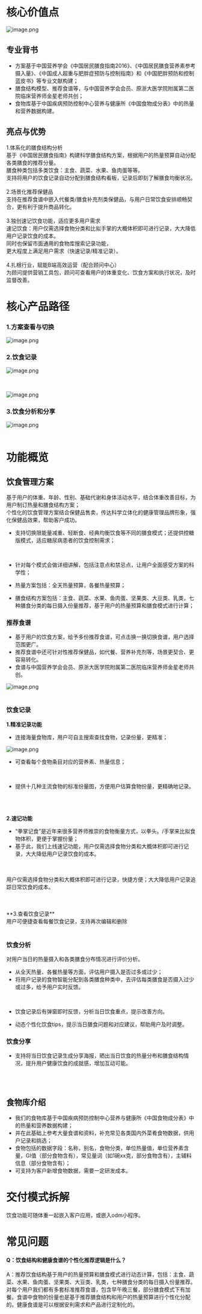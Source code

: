 <a name="qxByy"></a>
# 核心价值点
![image.png](https://cdn.nlark.com/yuque/0/2021/png/349268/1622018729470-656244db-16de-40de-92dd-0d0f78f278ee.png#clientId=uc989efe1-c7a8-4&from=paste&height=1419&id=u1d2dc534&margin=%5Bobject%20Object%5D&name=image.png&originHeight=1419&originWidth=2542&originalType=binary&size=1037608&status=done&style=none&taskId=u2ffa809d-3b4a-4ff0-b5a3-0c58d2f5120&width=2542)<br />

<a name="wtQE5"></a>
## 专业背书

- 方案基于中国营养学会《中国居民膳食指南2016》、《中国居民膳食营养素参考摄入量》、《中国成人超重与肥胖症预防与控制指南》和《中国肥胖预防和控制蓝皮书》等专业文献构建；
- 膳食结构模型、推荐食谱等，与中国营养学会会员、原浙大医学院附属第二医院临床营养师金星老师共创；
- 食物库基于中国疾病预防控制中心营养与健康所《中国食物成分表》中的热量和营养数据构建。



<a name="ZF9c0"></a>
## 亮点与优势
1.体系化的膳食结构分析<br />基于《中国居民膳食指南》构建科学膳食结构方案，根据用户的热量预算自动分配各类膳食的推荐分量。<br />膳食种类包括多类饮食：主食、蔬菜、水果、鱼肉蛋等等。<br />支持将用户的饮食记录自动分配到膳食结构看板，记录后即刻了解膳食均衡状况。<br />
<br />2.场景化推荐保健品<br />支持在推荐食谱中嵌入代餐类/膳食补充剂类保健品，与用户日常饮食安排顺畅契合，更有利于提升商品转化。<br />
<br />3.独创速记饮食功能，适应更多用户需求<br />速记饮食：用户仅需选择食物分类和比拟手掌的大概体积即可进行记录，大大降低用户记录饮食的成本。<br />同时也保留市面通用的食物库搜索记录功能，<br />更大程度上满足用户需求（快速记录/精准记录）。<br />
<br />4.扎根行业，赋能B端高效运营（配合顾问中心）<br />为顾问提供营销工具包，顾问可查看用户的体重变化、饮食方案和执行状况，及时监督改善。<br />

<a name="SzB1x"></a>
# 核心产品路径
<a name="nWhww"></a>
### 1.方案查看与切换
![image.png](https://cdn.nlark.com/yuque/0/2021/png/349268/1622095236984-67d69396-078c-402c-a6c3-b66eeb098f04.png#clientId=u8b7d794d-ae30-4&from=paste&height=4542&id=u1c15b908&margin=%5Bobject%20Object%5D&name=image.png&originHeight=4542&originWidth=5686&originalType=binary&size=5557852&status=done&style=none&taskId=u22533a4a-e559-4b51-8f7d-369dd799266&width=5686)
<a name="W7M6a"></a>
### 2.饮食记录
![image.png](https://cdn.nlark.com/yuque/0/2021/png/349268/1622096432525-cc877659-1d96-4ed2-99c2-d0a964689a3c.png#clientId=u8b7d794d-ae30-4&from=paste&height=7632&id=u98388e2c&margin=%5Bobject%20Object%5D&name=image.png&originHeight=7632&originWidth=8776&originalType=binary&size=8623320&status=done&style=none&taskId=u0ed6907a-daef-4d12-9599-67452fdaa03&width=8776)
<a name="rEYC6"></a>
## 

<br />![image.png](https://cdn.nlark.com/yuque/0/2021/png/349268/1622097892893-32a3d39a-e891-4db8-81b6-83c34015c8aa.png#clientId=u8b7d794d-ae30-4&from=paste&height=390&id=u3c36e066&margin=%5Bobject%20Object%5D&name=image.png&originHeight=3990&originWidth=4946&originalType=binary&size=3867227&status=done&style=none&taskId=uf2e1d79b-0c99-4f00-8bee-4b76e7f7c86&width=484)<br />

<a name="LD9Mh"></a>
### 3.饮食分析和分享
![image.png](https://cdn.nlark.com/yuque/0/2021/png/349268/1622100406272-e00a42b1-5e40-40db-ab4a-d6f1b9cd4a0e.png#clientId=ue9e65fb7-2a74-4&from=paste&height=6965&id=u239839cd&margin=%5Bobject%20Object%5D&name=image.png&originHeight=6965&originWidth=5054&originalType=binary&size=6505739&status=done&style=none&taskId=u34e79769-2b36-4304-9a39-1cc3ecb8c5b&width=5054)<br />
<br />

<a name="ENNpM"></a>
# 功能概览
<a name="qEaFQ"></a>
## 饮食管理方案
基于用户的体重、年龄、性别、基础代谢和身体活动水平，结合体重改善目标，为用户制订热量和膳食结构方案；<br />个性化的饮食管理方案结合保健品售卖，传达科学立体化的健康管理品牌形象，强化保健品效果，帮助客户成功。<br />

- 支持切换限能量减重、轻断食、经典均衡饮食等不同的膳食模式；还提供控糖版模式，适应糖尿病患者的饮食控制需求；

   

- 针对每个模式会做详细讲解，包括注意点和禁忌点，让用户全面感受方案的科学性；



- 热量方案包括：全天热量预算，各餐热量预算；
- 膳食结构方案包括：主食、蔬菜、水果、鱼肉蛋、坚果类、大豆类、乳类，七种膳食分类的每日摄入份量推荐，基于用户的热量预算和膳食模式进行计算；

 
<a name="unJ1h"></a>
### 推荐食谱

- 基于用户的饮食方案，给予多份推荐食谱，可点击换一换切换食谱，用户选择范围更广。
- 推荐食谱中还可针对性推荐保健品，如代餐、营养补充剂等，场景更契合、更容易转化。
- 食谱与中国营养学会会员、原浙大医学院附属第二医院临床营养师金星老师共创。

![image.png](https://cdn.nlark.com/yuque/0/2021/png/349268/1622441722374-7b43f3da-5c73-4848-96b9-ec54066add05.png#clientId=u4f2aa5df-6409-4&from=paste&height=726&id=uf3888ea9&margin=%5Bobject%20Object%5D&name=image.png&originHeight=1452&originWidth=2036&originalType=binary&size=742241&status=done&style=none&taskId=u109a8753-83c4-4e9a-9a7e-a81955ae9b6&width=1018) <br />
<br />

<a name="lIjxC"></a>
### 饮食记录
**1.精准记录功能**

- 连接海量食物库，用户可自主搜索查找食物，记录份量，更精准；

![image.png](https://cdn.nlark.com/yuque/0/2021/png/349268/1622441737730-339c9c0d-31ed-4651-9811-c469492c8469.png#clientId=u4f2aa5df-6409-4&from=paste&height=712&id=ub98c88fe&margin=%5Bobject%20Object%5D&name=image.png&originHeight=1424&originWidth=2022&originalType=binary&size=520464&status=done&style=none&taskId=ua172f0ae-567d-4068-88ee-778e946b982&width=1011)<br />

- 可查看每个食物条目对应的营养素、热量信息；

    <br />

- 提供十几种主流食物的标准份量图，方便用户估算食物份量，更精确地记录。 

  <br />
<br />
<br />**2.速记功能**

- “拳掌记食”是近年来很多营养师推崇的食物衡量方式，以拳头。/手掌来比拟食物体积，更便于掌握份量；
- 基于此，我们上线速记功能，用户仅需选择食物分类和大概体积即可进行记录，大大降低用户记录饮食的成本。


<br />
<br />用户仅需选择食物分类和大概体积即可进行记录，快捷方便；大大降低用户记录追踪日常饮食的成本。<br />
<br />
<br />
<br />**3.查看饮食记录**<br />用户可便捷查看每餐饮食记录，支持再次编辑和删除<br />
<br />

<a name="XLe85"></a>
### 饮食分析
对用户当日的热量摄入和各类膳食分布情况进行评价分析。<br />

- 从全天热量、各餐热量等方面，评估用户摄入是否过多或过少；
- 将用户记录的食物智能分配到各类膳食种类中，去评估每类膳食是否摄入过少或过多，给予用户实时反馈。

      

- 饮食记录后有弹窗即时反馈，分析当日饮食重点，提示改善方向。

 

- 动态个性化饮食tips，提示当日膳食问题和对应建议，帮助用户及时调整。



<a name="UfCOT"></a>
#### 
<a name="kcwRf"></a>
### 饮食分享

- 支持将当日饮食记录生成分享海报，晒出当日饮食的热量分布和膳食结构情况，提升用户健康饮食的成就感，增加互动可能。


<br />
<br />

<a name="zGHFz"></a>
## 食物库介绍

- 我们的食物库基于中国疾病预防控制中心营养与健康所《中国食物成分表》中的热量和营养数据构建；
- 并在此基础上参考大量食谱和资料，补充常见各类国内外菜肴食物数据，供用户记录和挑选；
- 食物包括的数据字段：名称，别名，食物分类，单位热量值，单位营养素含量，GI值（部分食物含有），常见量词（如1碗xx克，部分食物含有），主辅料信息（部分食物含有）；
- 可支持为客户新增食物数据，需要一定研发成本。



<a name="IVoUN"></a>
# 交付模式拆解
饮食功能可随体重一起嵌入客户应用，或嵌入odm小程序。<br />

<a name="Zhdc9"></a>
# 常见问题
<a name="zqEI8"></a>
#### Q：饮食结构和健康食谱的个性化推荐逻辑是什么？
A：推荐饮食结构基于用户的热量预算和膳食模式进行动态计算，包括：主食、蔬菜、水果、鱼肉蛋、坚果类、大豆类、乳类，七种膳食分类的每日摄入份量推荐。<br />对每个用户我们都有多套标准推荐食谱，包含早午晚三餐，部分膳食模式下有加餐。食谱中食物的份量也是基于推荐膳食结构和用户的热量预算进行个性化分配的。健康食谱是可以根据安利需求和产品进行定制化的。<br />
<br />


